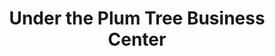 ---
title: "Under the Plum Tree Business Center"
url: /gbarnga/under-the-plum-tree-business-center/
shop: Lebensmittel
---